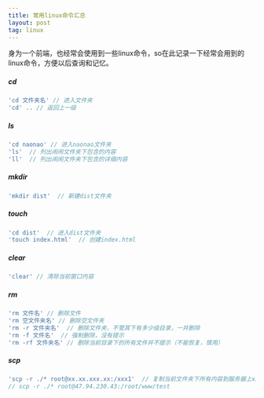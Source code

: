 ```yaml
---
title: 常用linux命令汇总
layout: post
tag: linux
---
```


身为一个前端，也经常会使用到一些linux命令，so在此记录一下经常会用到的linux命令，方便以后查询和记忆。

<!--more-->

##### cd
```javascript
'cd 文件夹名' // 进入文件夹
'cd' .. // 返回上一级
```

##### ls
```javascript
'cd naonao' // 进入naonao文件夹
'ls'  // 列出闹闹文件夹下包含的内容
'll'  // 列出闹闹文件夹下包含的详细内容
```

##### mkdir
```javascript
'mkdir dist'  // 新建dist文件夹
```

##### touch
```javascript
'cd dist'  // 进入dist文件夹
'touch index.html'  // 创建index.html
```

##### clear
```javascript
'clear' // 清除当前窗口内容
```

##### rm
```javascript
'rm 文件名' // 删除文件
'rm 空文件夹名' // 删除空文件夹
'rm -r 文件夹名'  // 删除文件夹，不管其下有多少级目录，一并删除
'rm -f 文件名'  // 强制删除，没有提示
'rm -rf 文件夹名' // 删除当前目录下的所有文件并不提示（不能恢复，慎用）
```

##### scp
```javascript
'scp -r ./* root@xx.xx.xxx.xx:/xxx1'  // 复制当前文件夹下所有内容到服务器上xxx1目录
// scp -r ./* root@47.94.230.43:/root/www/test
```